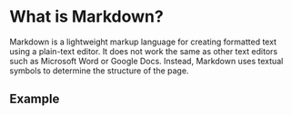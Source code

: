 # What is Markdown?

Markdown is a lightweight markup language for creating formatted text using a plain-text editor. It does not work the same as other text editors such as Microsoft Word or Google Docs. Instead, Markdown uses textual symbols to determine the structure of the page.

## **Example**

